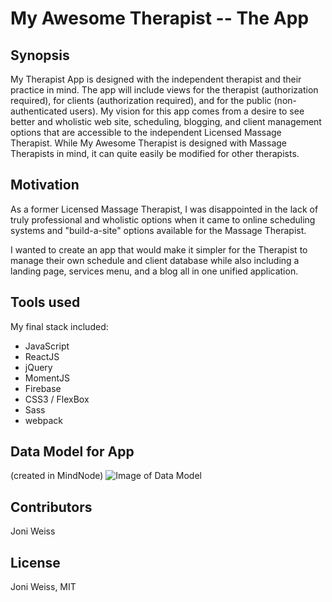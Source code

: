 # My Awesome Therapist -- The App

## Synopsis
My Therapist App is designed with the independent therapist and their practice in mind. The app will include views for the therapist (authorization required), for clients (authorization required), and for the public (non-authenticated users). My vision for this app comes from a desire to see better and wholistic web site, scheduling, blogging, and client management options that are accessible to the independent Licensed Massage Therapist. While My Awesome Therapist is designed with Massage Therapists in mind, it can quite easily be modified for other therapists.  


## Motivation
As a former Licensed Massage Therapist, I was disappointed in the lack of truly professional and wholistic options when it came to online scheduling systems and "build-a-site" options available for the Massage Therapist. 

I wanted to create an app that would make it simpler for the Therapist to manage their own schedule and client database while also including a landing page, services menu, and a blog all in one unified application. 


## Tools used
My final stack included:
* JavaScript
* ReactJS
* jQuery
* MomentJS
* Firebase
* CSS3 / FlexBox
* Sass
* webpack


## Data Model for App
(created in MindNode)
![Image of Data Model](https://github.com/JoniWeiss-tiy/TIY-FInal-Project/blob/master/README-files/data-model.png)


## Contributors
Joni Weiss


## License
Joni Weiss, MIT

